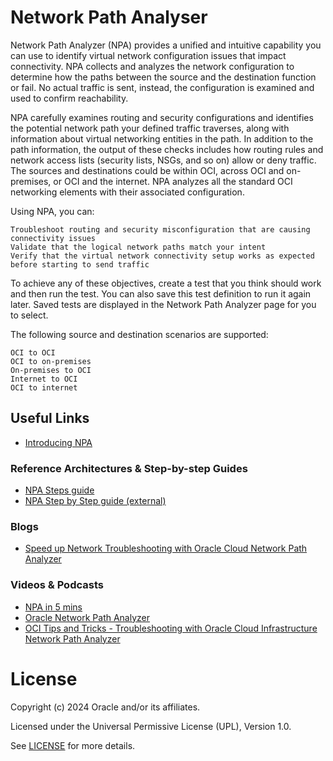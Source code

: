 #  Network Path Analyser

Network Path Analyzer (NPA) provides a unified and intuitive capability you can use to identify virtual network configuration issues that impact connectivity. NPA collects and analyzes the network configuration to determine how the paths between the source and the destination function or fail. No actual traffic is sent, instead, the configuration is examined and used to confirm reachability.

NPA carefully examines routing and security configurations and identifies the potential network path your defined traffic traverses, along with information about virtual networking entities in the path. In addition to the path information, the output of these checks includes how routing rules and network access lists (security lists, NSGs, and so on) allow or deny traffic. The sources and destinations could be within OCI, across OCI and on-premises, or OCI and the internet. NPA analyzes all the standard OCI networking elements with their associated configuration.

Using NPA, you can:

    Troubleshoot routing and security misconfiguration that are causing connectivity issues
    Validate that the logical network paths match your intent
    Verify that the virtual network connectivity setup works as expected before starting to send traffic

To achieve any of these objectives, create a test that you think should work and then run the test. You can also save this test definition to run it again later. Saved tests are displayed in the Network Path Analyzer page for you to select.

The following source and destination scenarios are supported:

    OCI to OCI
    OCI to on-premises
    On-premises to OCI
    Internet to OCI
    OCI to internet

 
## Useful Links

- [Introducing NPA](https://blogs.oracle.com/cloud-infrastructure/post/introducing-oracle-cloud-network-path-analyzer)


### Reference Architectures & Step-by-step Guides

 - [NPA Steps guide](https://blogs.oracle.com/ateam/post/oci-network-path-analyzer)
 - [NPA Step by Step guide (external)](https://k21academy.com/1z0-1072/oracle-cloud-network-path-analyzer/)  

### Blogs
 
- [Speed up Network Troubleshooting with Oracle Cloud Network Path Analyzer](https://blogs.oracle.com/analytics/post/fast-track-network-troubleshooting-with-oracle-cloud-network-path-analyzer-for-oracle-analytics-cloud-oac)


### Videos & Podcasts

- [NPA in 5 mins](https://www.youtube.com/watch?v=vr8oitlkAvI)
- [Oracle Network Path Analyzer](https://videohub.oracle.com/media/Oracle+Network+Path+Analyzer.mov/1_dm81kp7i)
- [OCI Tips and Tricks - Troubleshooting with Oracle Cloud Infrastructure Network Path Analyzer](https://www.youtube.com/watch?v=AoTk4Aq-9Gw)


# License

Copyright (c) 2024 Oracle and/or its affiliates.

Licensed under the Universal Permissive License (UPL), Version 1.0.

See [LICENSE](https://github.com/oracle-devrel/technology-engineering/blob/main/LICENSE) for more details.
